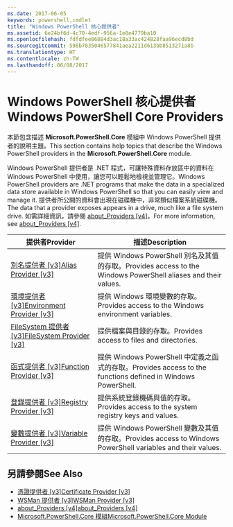 ```yaml
---
ms.date: 2017-06-05
keywords: powershell,cmdlet
title: "Windows PowerShell 核心提供者"
ms.assetid: 6e24bf6d-4c70-4edf-956a-1e8e4779ba10
ms.openlocfilehash: fdfdfee86884d3ac18a33ac424828faa96ecd8bd
ms.sourcegitcommit: 598b7835046577841aea2211d613bb8513271a8b
ms.translationtype: HT
ms.contentlocale: zh-TW
ms.lasthandoff: 06/08/2017
---
```

# <a name="windows-powershell-core-providers"></a><span data-ttu-id="db863-103">Windows PowerShell 核心提供者</span><span class="sxs-lookup"><span data-stu-id="db863-103">Windows PowerShell Core Providers</span></span>
<span data-ttu-id="db863-104">本節包含描述 **Microsoft.PowerShell.Core** 模組中 Windows PowerShell 提供者的說明主題。</span><span class="sxs-lookup"><span data-stu-id="db863-104">This section contains help topics that describe the Windows PowerShell providers in the **Microsoft.PowerShell.Core** module.</span></span>

<span data-ttu-id="db863-105">Windows PowerShell 提供者是 .NET 程式，可讓特殊資料存放區中的資料在 Windows PowerShell 中使用，讓您可以輕鬆地檢視並管理它。</span><span class="sxs-lookup"><span data-stu-id="db863-105">Windows PowerShell providers are .NET programs that make the data in a specialized data store available in Windows PowerShell so that you can easily view and manage it.</span></span> <span data-ttu-id="db863-106">提供者所公開的資料會出現在磁碟機中，非常類似檔案系統磁碟機。</span><span class="sxs-lookup"><span data-stu-id="db863-106">The data that a provider exposes appears in a drive, much like a file system drive.</span></span> <span data-ttu-id="db863-107">如需詳細資訊，請參閱 [about_Providers [v4]](https://technet.microsoft.com/en-us/library/2d9b3f32-be78-49ad-a547-21231c803242)。</span><span class="sxs-lookup"><span data-stu-id="db863-107">For more information, see [about_Providers [v4]](https://technet.microsoft.com/en-us/library/2d9b3f32-be78-49ad-a547-21231c803242).</span></span>

|<span data-ttu-id="db863-108">提供者</span><span class="sxs-lookup"><span data-stu-id="db863-108">Provider</span></span>|<span data-ttu-id="db863-109">描述</span><span class="sxs-lookup"><span data-stu-id="db863-109">Description</span></span>|
|------------|---------------|
|[<span data-ttu-id="db863-110">別名提供者 [v3]</span><span class="sxs-lookup"><span data-stu-id="db863-110">Alias Provider [v3]</span></span>](https://technet.microsoft.com/en-us/library/dce3f872-aeff-4eb2-8b38-876cd612fc29)|<span data-ttu-id="db863-111">提供 Windows PowerShell 別名及其值的存取。</span><span class="sxs-lookup"><span data-stu-id="db863-111">Provides access to the Windows PowerShell aliases and their values.</span></span>|
|[<span data-ttu-id="db863-112">環境提供者 [v3]</span><span class="sxs-lookup"><span data-stu-id="db863-112">Environment Provider [v3]</span></span>](https://technet.microsoft.com/en-us/library/94fcd05d-e702-4706-9b7d-ad7e5fd0ec09)|<span data-ttu-id="db863-113">提供 Windows 環境變數的存取。</span><span class="sxs-lookup"><span data-stu-id="db863-113">Provides access to the Windows environment variables.</span></span>|
|[<span data-ttu-id="db863-114">FileSystem 提供者 [v3]</span><span class="sxs-lookup"><span data-stu-id="db863-114">FileSystem Provider [v3]</span></span>](https://technet.microsoft.com/en-us/library/0e494537-dfdf-437a-8b27-c21e30aa1f9f)|<span data-ttu-id="db863-115">提供檔案與目錄的存取。</span><span class="sxs-lookup"><span data-stu-id="db863-115">Provides access to files and directories.</span></span>|
|[<span data-ttu-id="db863-116">函式提供者 [v3]</span><span class="sxs-lookup"><span data-stu-id="db863-116">Function Provider [v3]</span></span>](https://technet.microsoft.com/en-us/library/7dfc92f4-9a88-4399-978d-6d5d224b3e76)|<span data-ttu-id="db863-117">提供 Windows PowerShell 中定義之函式的存取。</span><span class="sxs-lookup"><span data-stu-id="db863-117">Provides access to the functions defined in Windows PowerShell.</span></span>|
|[<span data-ttu-id="db863-118">登錄提供者 [v3]</span><span class="sxs-lookup"><span data-stu-id="db863-118">Registry Provider [v3]</span></span>](https://technet.microsoft.com/en-us/library/d3c8013c-8caa-48d7-9feb-bfef0d95926e)|<span data-ttu-id="db863-119">提供系統登錄機碼與值的存取。</span><span class="sxs-lookup"><span data-stu-id="db863-119">Provides access to the system registry keys and values.</span></span>|
|[<span data-ttu-id="db863-120">變數提供者 [v3]</span><span class="sxs-lookup"><span data-stu-id="db863-120">Variable Provider [v3]</span></span>](https://technet.microsoft.com/en-us/library/78dbcbbd-7946-4b9b-b75b-146f247f821c)|<span data-ttu-id="db863-121">提供 Windows PowerShell 變數及其值的存取。</span><span class="sxs-lookup"><span data-stu-id="db863-121">Provides access to Windows PowerShell variables and their values.</span></span>|

## <a name="see-also"></a><span data-ttu-id="db863-122">另請參閱</span><span class="sxs-lookup"><span data-stu-id="db863-122">See Also</span></span>
- [<span data-ttu-id="db863-123">憑證提供者 [v3]</span><span class="sxs-lookup"><span data-stu-id="db863-123">Certificate Provider [v3]</span></span>](https://technet.microsoft.com/en-us/library/3f743541-d0c6-4670-809a-b16fb01f7c4d)
- [<span data-ttu-id="db863-124">WSMan 提供者 [v3]</span><span class="sxs-lookup"><span data-stu-id="db863-124">WSMan Provider [v3]</span></span>](https://technet.microsoft.com/en-us/library/4c3d8d36-4f7a-4211-996f-64110e4b2eb7)
- [<span data-ttu-id="db863-125">about_Providers [v4]</span><span class="sxs-lookup"><span data-stu-id="db863-125">about_Providers [v4]</span></span>](https://technet.microsoft.com/en-us/library/2d9b3f32-be78-49ad-a547-21231c803242)
- [<span data-ttu-id="db863-126">Microsoft.PowerShell.Core 模組</span><span class="sxs-lookup"><span data-stu-id="db863-126">Microsoft.PowerShell.Core Module</span></span>](Microsoft.PowerShell.Core-Module.md)

